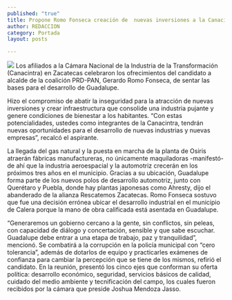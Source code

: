 ```yaml
---
published: "true"
title: Propone Romo Fonseca creación de  nuevas inversiones a la Canacintra
author: REDACCION
category: Portada
layout: posts

---
```


![](http://i.imgur.com/Ekmx43zm.jpg)
Los afiliados a la Cámara Nacional de la Industria de la Transformación (Canacintra) en Zacatecas celebraron los ofrecimientos del candidato a alcalde de la coalición PRD-PAN, Gerardo Romo Fonseca, de sentar las bases para el desarrollo de Guadalupe.

Hizo el compromiso de abatir la inseguridad para la atracción de nuevas inversiones y crear infraestructura que consolide una industria pujante y genere condiciones de bienestar a los habitantes.
 “Con estas potencialidades, ustedes como integrantes de la Canacintra, tendrán nuevas oportunidades para el desarrollo de nuevas industrias y nuevas empresas”, recalcó el aspirante.
 
La llegada del gas natural y la puesta en marcha de la planta de Osiris atraerán fábricas manufactureras, no únicamente maquiladoras -manifestó- de ahí que la industria aeroespacial y la automotriz crecerán en los próximos tres años en el municipio.
Gracias a su ubicación, Guadalupe forma parte de los nuevos polos de desarrollo automotriz, junto con Querétaro y Puebla, donde hay plantas japonesas como Ahresty, dijo el abanderado de la alianza Rescatemos Zacatecas.
Romo Fonseca sostuvo que fue una decisión errónea ubicar el desarrollo industrial en el municipio de Calera porque la mano de obra calificada está asentada en Guadalupe.

 “Generaremos un gobierno cercano a la gente, sin conflictos, sin peleas, con capacidad de diálogo y concertación, sensible y que sabe escuchar. Guadalupe debe entrar a una etapa de trabajo, paz y tranquilidad”, mencionó. 
Se combatirá a la corrupción en la policía municipal con “cero tolerancia”, además de dotarlos de equipo y practicarles exámenes de confianza para cambiar la percepción que se tiene de los mismos, refirió el candidato.
En la reunión, presentó los cinco ejes que conforman su oferta política: desarrollo económico, seguridad, servicios básicos de calidad, cuidado del medio ambiente y tecnificación del campo, los cuales fueron recibidos por la cámara que preside Joshua Mendoza Jasso.
